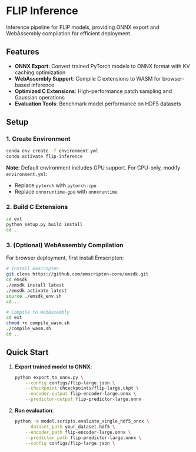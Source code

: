 # FLIP Inference

Inference pipeline for FLIP models, providing ONNX export and WebAssembly compilation for efficient deployment.

## Features

- **ONNX Export**: Convert trained PyTorch models to ONNX format with KV caching optimization
- **WebAssembly Support**: Compile C extensions to WASM for browser-based inference  
- **Optimized C Extensions**: High-performance patch sampling and Gaussian operations
- **Evaluation Tools**: Benchmark model performance on HDF5 datasets

## Setup

### 1. Create Environment

```bash
conda env create -f environment.yml
conda activate flip-inference
```

**Note**: Default environment includes GPU support. For CPU-only, modify `environment.yml`:
- Replace `pytorch` with `pytorch-cpu`
- Replace `onnxruntime-gpu` with `onnxruntime`

### 2. Build C Extensions

```bash
cd ext
python setup.py build install
cd ..
```

### 3. (Optional) WebAssembly Compilation

For browser deployment, first install Emscripten:

```bash
# Install Emscripten
git clone https://github.com/emscripten-core/emsdk.git
cd emsdk
./emsdk install latest
./emsdk activate latest
source ./emsdk_env.sh
cd ..

# Compile to WebAssembly
cd ext
chmod +x compile_wasm.sh
./compile_wasm.sh
cd ..
```

## Quick Start

1. **Export trained model to ONNX**:
   ```bash
   python export_to_onnx.py \
       --config configs/flip-large.json \
       --checkpoint chceckpoints/flip-large.ckpt \
       --encoder-output flip-encoder-large.onnx \
       --predictor-output flip-predictor-large.onnx
   ```

2. **Run evaluation**:
   ```bash
   python -m model.scripts.evaluate_single_hdf5_onnx \
       --dataset_path your_dataset.hdf5 \
       --encoder_path flip-encoder-large.onnx \
       --predictor_path flip-predictor-large.onnx \
       --config configs/flip-large.json \
   ```

